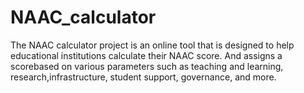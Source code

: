 # NAAC_calculator
The NAAC calculator project is an online tool that is designed to help educational institutions calculate their NAAC score. And assigns a scorebased on various parameters such as teaching and learning, research,infrastructure, student support, governance, and more.

